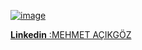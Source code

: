 <a href="https://www.linkedin.com/in/mehmet-a%C3%A7%C4%B1kg%C3%B6z-a5882016b/">![image](https://user-images.githubusercontent.com/102829820/202924523-264fd315-8ef5-4539-8d13-eec7dc41afd7.png) <p align="left"><b>Linkedin</b> :MEHMET AÇIKGÖZ</p>
</a>

